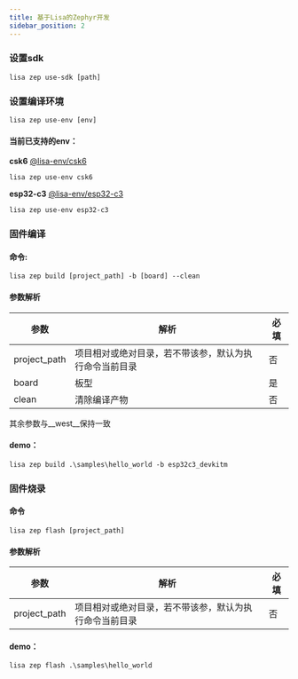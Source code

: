 ```yaml
---
title: 基于Lisa的Zephyr开发
sidebar_position: 2
---
```


### 设置sdk

```shell
lisa zep use-sdk [path]
```

### 设置编译环境

```shell
lisa zep use-env [env]
```

#### 当前已支持的env：

__csk6__ [@lisa-env/csk6](https://lpm.listenai.com/lpm/info?keyword=%40lisa-env%2Fcsk6)

```shell
lisa zep use-env csk6
```

__esp32-c3__ [@lisa-env/esp32-c3](https://lpm.listenai.com/lpm/info?keyword=%40lisa-env%2Fesp32-c3)

```shell
lisa zep use-env esp32-c3
```

### 固件编译

#### 命令:
```shell
lisa zep build [project_path] -b [board] --clean
```

#### 参数解析

| 参数 | 解析 | 必填 |
| -- | -- | -- |
| project_path | 项目相对或绝对目录，若不带该参，默认为执行命令当前目录 | 否 |
| board | 板型 | 是 |
| clean | 清除编译产物 | 否 |

其余参数与__west__保持一致

#### demo：
```shell
lisa zep build .\samples\hello_world -b esp32c3_devkitm
```

### 固件烧录

#### 命令
```shell
lisa zep flash [project_path]
```

#### 参数解析

| 参数 | 解析 | 必填 |
| -- | -- | -- |
| project_path | 项目相对或绝对目录，若不带该参，默认为执行命令当前目录 | 否 |

#### demo：
```shell
lisa zep flash .\samples\hello_world
```
